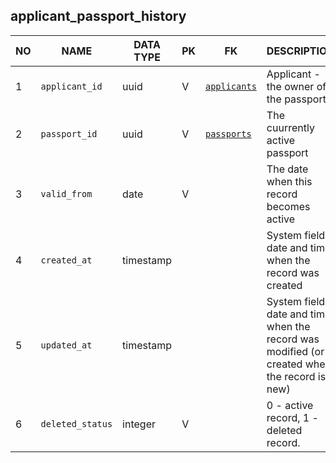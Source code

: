 
applicant_passport_history
----------------------------


NO | NAME | DATA TYPE | PK | FK | DESCRIPTION  | COMMENTS          
---|------|-----------|----|----|--------------|----------
1|`applicant_id` | uuid | V | [`applicants`](applicants.md) | Applicant - the owner of the passport | 
2|`passport_id` | uuid | V | [`passports`](passports.md) | The cuurrently active passport | 
3|`valid_from` | date | V |  | The date when this record becomes active | 
4|`created_at` | timestamp |  |  | System field - date and time when the record was created | 
5|`updated_at` | timestamp |  |  | System field - date and time when the record was modified (or created when the record is new) | 
6|`deleted_status` | integer | V |  | 0 - active record, 1 - deleted record. | 
